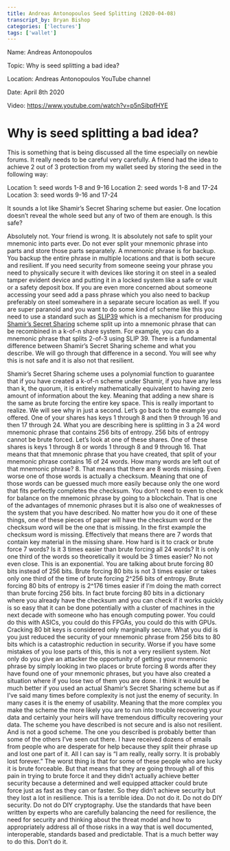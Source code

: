 ```yaml
---
title: Andreas Antonopoulos Seed Splitting (2020-04-08)
transcript_by: Bryan Bishop
categories: ['lectures']
tags: ['wallet']
---
```


Name: Andreas Antonopoulos

Topic: Why is seed splitting a bad idea?

Location: Andreas Antonopoulos YouTube channel

Date: April 8th 2020

Video: https://www.youtube.com/watch?v=p5nSibpfHYE

# Why is seed splitting a bad idea?

This is something that is being discussed all the time especially on newbie forums. It really needs to be careful very carefully. A friend had the idea to achieve 2 out of 3 protection from my wallet seed by storing the seed in the following way:

Location 1: seed words 1-8 and 9-16
Location 2: seed words 1-8 and 17-24
Location 3: seed words 9-16 and 17-24

It sounds a lot like Shamir’s Secret Sharing scheme but easier. One location doesn’t reveal the whole seed but any of two of them are enough. Is this safe?

Absolutely not. Your friend is wrong. It is absolutely not safe to split your mnemonic into parts ever. Do not ever split your mnemonic phrase into parts and store those parts separately. A mnemonic phrase is for backup. You backup the entire phrase in multiple locations and that is both secure and resilient. If you need security from someone seeing your phrase you need to physically secure it with devices like storing it on steel in a sealed tamper evident device and putting it in a locked system like a safe or vault or a safety deposit box. If you are even more concerned about someone accessing your seed add a pass phrase which you also need to backup preferably on steel somewhere in a separate secure location as well. If you are super paranoid and you want to do some kind of scheme like this you need to use a standard such as [SLIP39](https://github.com/satoshilabs/slips/blob/master/slip-0039.md) which is a mechanism for producing [Shamir’s Secret Sharing](https://blog.keys.casa/shamirs-secret-sharing-security-shortcomings/) scheme split up into a mnemonic phrase that can be recombined in a k-of-n share system. For example, you can do a mnemonic phrase that splits 2-of-3 using SLIP 39. There is a fundamental difference between Shamir’s Secret Sharing scheme and what you describe. We will go through that difference in a second. You will see why this is not safe and it is also not that resilient.

Shamir’s Secret Sharing scheme uses a polynomial function to guarantee that if you have created a k-of-n scheme under Shamir, if you have any less than k, the quorum, it is entirely mathematically equivalent to having zero amount of information about the key. Meaning that adding a new share is the same as brute forcing the entire key space. This is really important to realize. We will see why in just a second. Let’s go back to the example you offered. One of your shares has keys 1 through 8 and then 9 through 16 and then 17 through 24. What you are describing here is splitting in 3 a 24 word mnemonic phrase that contains 256 bits of entropy. 256 bits of entropy cannot be brute forced. Let’s look at one of these shares. One of these shares is keys 1 through 8 or words 1 through 8 and 9 through 16. That means that that mnemonic phrase that you have created, that split of your mnemonic phrase contains 16 of 24 words. How many words are left out of that mnemonic phrase? 8. That means that there are 8 words missing. Even worse one of those words is actually a checksum. Meaning that one of those words can be guessed much more easily because only the one word that fits perfectly completes the checksum. You don’t need to even to check for balance on the mnemonic phrase by going to a blockchain. That is one of the advantages of mnemonic phrases but it is also one of weaknesses of the system that you have described. No matter how you do it one of these things, one of these pieces of paper will have the checksum word or the checksum word will be the one that is missing. In the first example the checksum word is missing. Effectively that means there are 7 words that contain key material in the missing share. How hard is it to crack or brute force 7 words? Is it 3 times easier than brute forcing all 24 words? It is only one third of the words so theoretically it would be 3 times easier? No not even close. This is an exponential. You are talking about brute forcing 80 bits instead of 256 bits. Brute forcing 80 bits is not 3 times easier or takes only one third of the time of brute forcing 2^256 bits of entropy. Brute forcing 80 bits of entropy is 2^176 times easier if I’m doing the math correct than brute forcing 256 bits. In fact brute forcing 80 bits in a dictionary where you already have the checksum and you can check if it works quickly is so easy that it can be done potentially with a cluster of machines in the next decade with someone who has enough computing power. You could do this with ASICs, you could do this FPGAs, you could do this with GPUs. Cracking 80 bit keys is considered only marginally secure. What you did is you just reduced the security of your mnemonic phrase from 256 bits to 80 bits which is a catastrophic reduction in security. Worse if you have some mistakes of you lose parts of this, this is not a very resilient system. Not only do you give an attacker the opportunity of getting your mnemonic phrase by simply looking in two places or brute forcing 8 words after they have found one of your mnemonic phrases, but you have also created a situation where if you lose two of them you are done. I think it would be much better if you used an actual Shamir’s Secret Sharing scheme but as if I’ve said many times before complexity is not just the enemy of security. In many cases it is the enemy of usability. Meaning that the more complex you make the scheme the more likely you are to run into trouble recovering your data and certainly your heirs will have tremendous difficulty recovering your data. The scheme you have described is not secure and is also not resilient. And is not a good scheme. The one you described is probably better than some of the others I’ve seen out there. I have received dozens of emails from people who are desperate for help because they split their phrase up and lost one part of it. All I can say is “I am really, really sorry. It is probably lost forever.” The worst thing is that for some of these people who are lucky it is brute forceable. But that means that they are going through all of this pain in trying to brute force it and they didn’t actually achieve better security because a determined and well equipped attacker could brute force just as fast as they can or faster. So they didn’t achieve security but they lost a lot in resilience. This is a terrible idea. Do not do it. Do not do DIY security. Do not do DIY cryptography. Use the standards that have been written by experts who are carefully balancing the need for resilience, the need for security and thinking about the threat model and how to appropriately address all of those risks in a way that is well documented, interoperable, standards based and predictable. That is a much better way to do this. Don’t do it.
